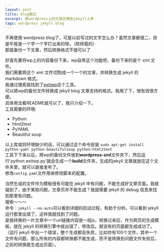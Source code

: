 ```yaml
---
layout: post
title: blog搬迁
excerpt: 將wordpress上的文章迁移到jekyll上来
tags: wordpress jekyll blog
---
```


不再使用 wordpress blog了，可是以前写过的文字怎么办？虽然文章都很二，但是毕竟是一个字一个字打出来的呀。（除转载的）   
那就备份一下文章，然后转换格式不就可以了   

好首先要将wp上的内容备份下来，wp自带这个功能吧，备份下来的是个 xml 文件。   
我们需要將这个 xml 文件切割成一个一个的文章，并转换生成 jekyll 的 markdown 格式。   
我通过搜索就找到了[exitwp](https://github.com/thomasf/exitwp)这个工具。   
可以將wp的备份文件转换成 jekyll blog 文章支持的格式。我用了下，很有效很方便。   
具体用法看README就可以了，我只介绍一下。   
工具需要的环境:

- Python
- html2text
- PyYAML
- Beautiful soup

以上库或则环境缺少的话，可以通过这个命令安装
`sudo apt-get install python-yaml python-beautifulsoup python-html2text`   
工具下下来以后，將wp的备份文件放到**wordpress-xml**文件夹下，然后运行'python exitwp.py'就会生成一个**build**文件夹，生成的jekyll 文章就放在这个文件夹里，就可以直接发布了。   
修改`config.yaml`文件用来修改脚本的配置。   

当然生成的文件作为模板很有可能在 jekyll 中有问题，不能生成好文章页面。我就碰到了，由于某些问题，文章页并不能生成？我就需要 jekyll 的 debug 信息来找到那里有问题。   
搜索～～～   
命令：`jekyll --no-auto`可以看到详细的启动过程，有助于分析。可以看到 jekyll 运行那里出错了，这样我就找到了问题。   
是我转换的一片文章中一个url链接内容是一段js，转换过来后，作为网页的生成模板，就在 jekyll 的转换引擎中就出错了，修改后。就说有的页面都生成成功了。（运行 jekyll 中出一个错误，整个生成都会失败，比如你有100个文件，其中一个文件有问题，那么所有的内容都转换都不能生成，而不是转换到问题文件失败后，之前的转换能生成出页面）。

